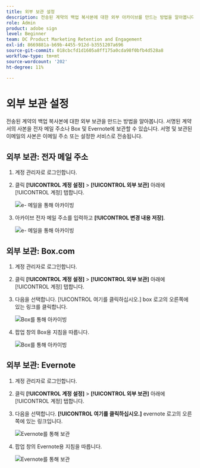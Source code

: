 ```yaml
---
title: 외부 보관 설정
description: 전송된 계약의 백업 복사본에 대한 외부 아카이브를 만드는 방법을 알아봅니다.
role: Admin
product: adobe sign
level: Beginner
team: DC Product Marketing Retention and Engagement
exl-id: 8669881a-b69b-4455-912d-b3551207a696
source-git-commit: 018cbcfd1d1605a8ff175a0cda98f0bfb4d528a8
workflow-type: tm+mt
source-wordcount: '202'
ht-degree: 11%

---
```


# 외부 보관 설정

전송된 계약의 백업 복사본에 대한 외부 보관을 만드는 방법을 알아봅니다. 서명된 계약서의 사본을 전자 메일 주소나 Box 및 Evernote에 보관할 수 있습니다. 서명 및 보관된 이메일의 사본은 이메일 주소 또는 설정한 서비스로 전송됩니다.

## 외부 보관: 전자 메일 주소

1. 계정 관리자로 로그인합니다.

1. 클릭 **[!UICONTROL 계정 설정]** > **[!UICONTROL 외부 보관]** 아래에 [!UICONTROL 계정] 탭합니다.

   ![e- 메일을 통해 아카이빙](../assets/archiveemail1.png)

1. 아카이브 전자 메일 주소를 입력하고 **[!UICONTROL 변경 내용 저장]**.

   ![e- 메일을 통해 아카이빙](../assets/archiveemail2.png)

## 외부 보관: Box.com

1. 계정 관리자로 로그인합니다.

1. 클릭 **[!UICONTROL 계정 설정]** > **[!UICONTROL 외부 보관]** 아래에 [!UICONTROL 계정] 탭합니다.

1. 다음을 선택합니다. [!UICONTROL 여기를 클릭하십시오.] box 로고의 오른쪽에 있는 링크를 클릭합니다.

   ![Box를 통해 아카이빙](../assets/archivebox1.png)

1. 팝업 창의 Box용 지침을 따릅니다.

   ![Box를 통해 아카이빙](../assets/archivebox2.png)

## 외부 보관: Evernote

1. 계정 관리자로 로그인합니다.

1. 클릭 **[!UICONTROL 계정 설정]** > **[!UICONTROL 외부 보관]** 아래에 [!UICONTROL 계정] 탭합니다.

1. 다음을 선택합니다. **[!UICONTROL 여기를 클릭하십시오.]** evernote 로고의 오른쪽에 있는 링크입니다.

   ![Evernote를 통해 보관](../assets/archiveevernote1.png)

1. 팝업 창의 Evernote용 지침을 따릅니다.

   ![Evernote를 통해 보관](../assets/archiveevernote2.png)
